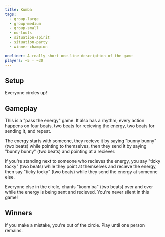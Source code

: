 ```yaml
---
title: Kumba
tags:
  - group-large
  - group-medium
  - group-small
  - no-tools
  - situation-spirit
  - situation-party
  - winner-champion

oneliner: A really short one-line description of the game
players: ~5 - ~30
---
```

## Setup
Everyone circles up!

## Gameplay
This is a "pass the energy" game. It also has a rhythm; every action happens on four beats, two beats for recieving the energy, two beats for sending it, and repeat.

The energy starts with someone, they recieve it by saying "bunny bunny" (two beats) while pointing to themselves, then they send it by saying "bunny bunny" (two beats) and pointing at a reciever.

If you're standing next to someone who recieves the energy, you say "ticky tocky" (two beats) while they point at themselves and recieve the energy, then say "ticky tocky" (two beats) while they send the energy at someone else.

Everyone else in the circle, chants "koom ba" (two beats) over and over while the energy is being sent and recieved. You're never silent in this game!

## Winners
If you make a mistake, you're out of the circle. Play until one person remains.
